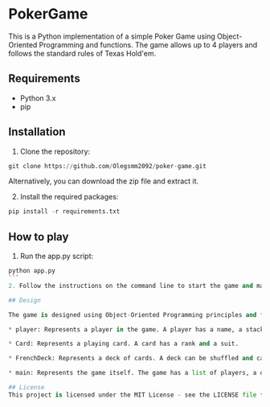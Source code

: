 # PokerGame

This is a Python implementation of a simple Poker Game using Object-Oriented Programming and functions. The game allows up to 4 players and follows the standard rules of Texas Hold'em.

## Requirements
* Python 3.x
* pip

## Installation
1. Clone the repository:
````python
git clone https://github.com/Olegsmm2092/poker-game.git

````
Alternatively, you can download the zip file and extract it.

2. Install the required packages:

````python
pip install -r requirements.txt
````

## How to play

1. Run the app.py script:
````python
python app.py
```
2. Follow the instructions on the command line to start the game and make your moves.

## Design

The game is designed using Object-Oriented Programming principles and funcions. There are three main classes and 12 functions:

* player: Represents a player in the game. A player has a name, a stack of chips, and a hand of cards.

* Card: Represents a playing card. A card has a rank and a suit.

* FrenchDeck: Represents a deck of cards. A deck can be shuffled and cards can be dealt from it.

* main: Represents the game itself. The game has a list of players, a deck of cards, and manages the different phases of the game (preflop, flop, turn, and river).

## License
This project is licensed under the MIT License - see the LICENSE file for details.
